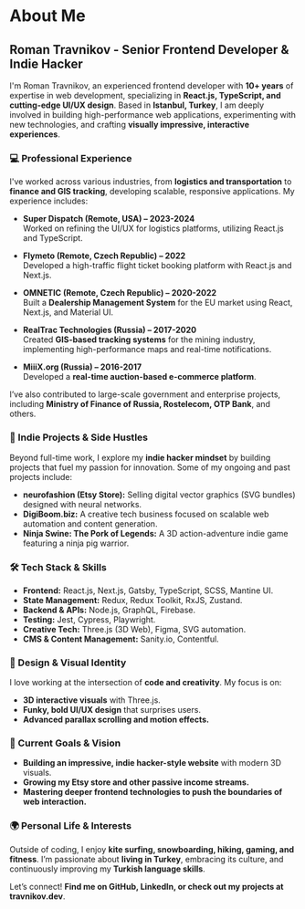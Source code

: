 # About Me

## Roman Travnikov - Senior Frontend Developer & Indie Hacker

I'm Roman Travnikov, an experienced frontend developer with **10+ years** of expertise in web development, specializing in **React.js, TypeScript, and cutting-edge UI/UX design**. Based in **Istanbul, Turkey**, I am deeply involved in building high-performance web applications, experimenting with new technologies, and crafting **visually impressive, interactive experiences**.

### **💻 Professional Experience**
I've worked across various industries, from **logistics and transportation** to **finance and GIS tracking**, developing scalable, responsive applications. My experience includes:

- **Super Dispatch (Remote, USA) – 2023-2024**  
  Worked on refining the UI/UX for logistics platforms, utilizing React.js and TypeScript.

- **Flymeto (Remote, Czech Republic) – 2022**  
  Developed a high-traffic flight ticket booking platform with React.js and Next.js.

- **OMNETIC (Remote, Czech Republic) – 2020-2022**  
  Built a **Dealership Management System** for the EU market using React, Next.js, and Material UI.

- **RealTrac Technologies (Russia) – 2017-2020**  
  Created **GIS-based tracking systems** for the mining industry, implementing high-performance maps and real-time notifications.

- **MiiiX.org (Russia) – 2016-2017**  
  Developed a **real-time auction-based e-commerce platform**.

I’ve also contributed to large-scale government and enterprise projects, including **Ministry of Finance of Russia, Rostelecom, OTP Bank**, and others.

### **🚀 Indie Projects & Side Hustles**
Beyond full-time work, I explore my **indie hacker mindset** by building projects that fuel my passion for innovation. Some of my ongoing and past projects include:

- **neurofashion (Etsy Store):** Selling digital vector graphics (SVG bundles) designed with neural networks.
- **DigiBoom.biz:** A creative tech business focused on scalable web automation and content generation.
- **Ninja Swine: The Pork of Legends:** A 3D action-adventure indie game featuring a ninja pig warrior.

### **🛠️ Tech Stack & Skills**
- **Frontend:** React.js, Next.js, Gatsby, TypeScript, SCSS, Mantine UI.
- **State Management:** Redux, Redux Toolkit, RxJS, Zustand.
- **Backend & APIs:** Node.js, GraphQL, Firebase.
- **Testing:** Jest, Cypress, Playwright.
- **Creative Tech:** Three.js (3D Web), Figma, SVG automation.
- **CMS & Content Management:** Sanity.io, Contentful.

### **🎨 Design & Visual Identity**
I love working at the intersection of **code and creativity**. My focus is on:
- **3D interactive visuals** with Three.js.
- **Funky, bold UI/UX design** that surprises users.
- **Advanced parallax scrolling and motion effects.**

### **🎯 Current Goals & Vision**
- **Building an impressive, indie hacker-style website** with modern 3D visuals.
- **Growing my Etsy store and other passive income streams.**
- **Mastering deeper frontend technologies to push the boundaries of web interaction.**

### **🌍 Personal Life & Interests**
Outside of coding, I enjoy **kite surfing, snowboarding, hiking, gaming, and fitness**. I’m passionate about **living in Turkey**, embracing its culture, and continuously improving my **Turkish language skills**.

Let’s connect! **Find me on GitHub, LinkedIn, or check out my projects at travnikov.dev**.

